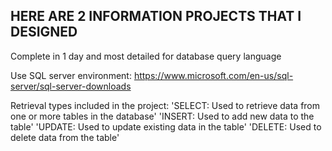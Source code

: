 
## HERE ARE 2 INFORMATION PROJECTS THAT I DESIGNED

Complete in 1 day and most detailed for database query language

Use SQL server environment: https://www.microsoft.com/en-us/sql-server/sql-server-downloads

Retrieval types included in the project:
  'SELECT: Used to retrieve data from one or more tables in the database'
  'INSERT: Used to add new data to the table'
  'UPDATE: Used to update existing data in the table'
  'DELETE: Used to delete data from the table'

